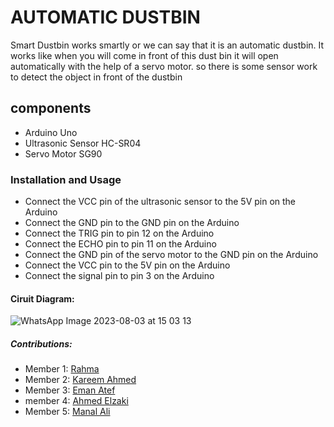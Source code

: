 # AUTOMATIC DUSTBIN
Smart Dustbin works smartly or we can say that it is an
automatic dustbin. It works like when you will come in front
of this dust bin it will open automatically with the help of a
servo motor. so there is some sensor work to detect the
object in front of the dustbin
## components
* Arduino Uno
* Ultrasonic Sensor HC-SR04
* Servo Motor SG90
### Installation and Usage
* Connect the VCC pin of the ultrasonic sensor to the 5V pin on the Arduino
* Connect the GND pin to the GND pin on the Arduino
* Connect the TRIG pin to pin 12 on the Arduino
* Connect the ECHO pin to pin 11 on the Arduino
* Connect the GND pin of the servo motor to the GND pin on the Arduino
* Connect the VCC pin to the 5V pin on the Arduino
* Connect the signal pin to pin 3 on the Arduino
#### Ciruit Diagram:
![WhatsApp Image 2023-08-03 at 15 03 13](https://github.com/emanatef25/Dustbin/assets/126824670/529b8b8f-c9b9-4b02-8f3f-add0e43ca214)
##### Contributions:
 * Member 1: [Rahma](https://github.com/RAHMA993)
 * Member 2: [Kareem Ahmed](https://github.com/KareemAhmed2002)
 * Member 3: [Eman Atef](https://github.com/emanatef25)
 * member 4: [Ahmed Elzaki](https://github.com/ahmedelzaky)
 * Member 5: [Manal Ali](https://github.com/manal-3li)





